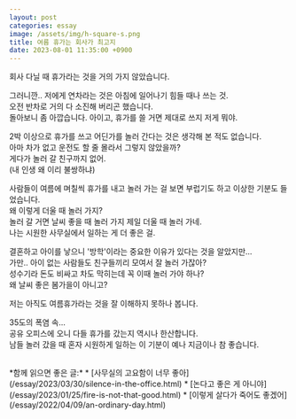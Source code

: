 ```yaml
---
layout: post
categories: essay
image: /assets/img/h-square-s.png
title: 여름 휴가는 회사가 최고지
date: 2023-08-01 11:35:00 +0900
---
```


회사 다닐 때 휴가라는 것을 거의 가지 않았습니다.

그러니깐.. 저에게 연차라는 것은 아침에 일어나기 힘들 때나 쓰는 것.  
오전 반차로 거의 다 소진해 버리곤 했습니다.  
돌아보니 좀 아깝습니다. 아이고, 휴가를 쓸 거면 제대로 쓰지 저게 뭐야.

2박 이상으로 휴가를 쓰고 어딘가를 놀러 간다는 것은 생각해 본 적도 없습니다.  
아마 차가 없고 운전도 할 줄 몰라서 그렇지 않았을까?  
게다가 놀러 갈 친구까지 없어.  
(내 인생 왜 이리 불쌍하냐)

사람들이 여름에 며칠씩 휴가를 내고 놀러 가는 걸 보면 부럽기도 하고 이상한 기분도 들었습니다.  
왜 이렇게 더울 때 놀러 가지?  
놀러 갈 거면 날씨 좋을 때 놀러 가지 제일 더울 때 놀러 가네.  
나는 시원한 사무실에서 일하는 게 더 좋은 걸.

결혼하고 아이를 낳으니 '방학'이라는 중요한 이유가 있다는 것을 알았지만...  
가만.. 아이 없는 사람들도 친구들끼리 모여서 잘 놀러 가잖아?  
성수기라 돈도 비싸고 차도 막히는데 꼭 이때 놀러 가야 하나?  
왜 날씨 좋은 봄가을이 아니고?

저는 아직도 여름휴가라는 것을 잘 이해하지 못하나 봅니다.

35도의 폭염 속...  
공유 오피스에 오니 다들 휴가를 갔는지 역시나 한산합니다.   
남들 놀러 갔을 때 혼자 시원하게 일하는 이 기분이 예나 지금이나 참 좋습니다.

<br>
*함께 읽으면 좋은 글:*
* [사무실의 고요함이 너무 좋아](/essay/2023/03/30/silence-in-the-office.html)
* [논다고 좋은 게 아니야](/essay/2023/01/25/fire-is-not-that-good.html)
* [이렇게 살다가 죽어도 좋겠어](/essay/2022/04/09/an-ordinary-day.html)